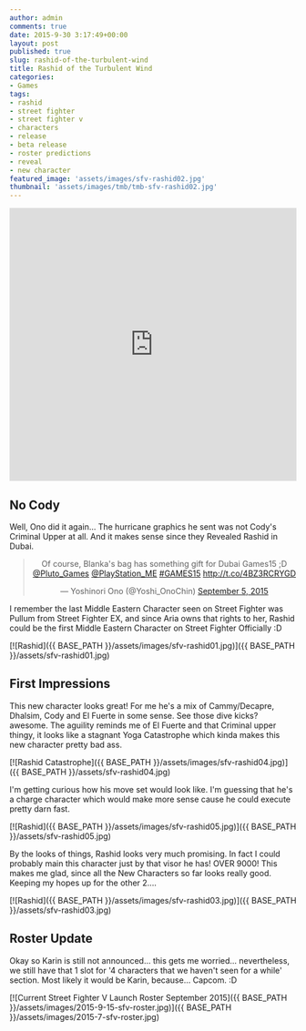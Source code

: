 ```yaml
---
author: admin
comments: true
date: 2015-9-30 3:17:49+00:00
layout: post
published: true
slug: rashid-of-the-turbulent-wind
title: Rashid of the Turbulent Wind
categories:
- Games
tags:
- rashid
- street fighter
- street fighter v
- characters
- release
- beta release
- roster predictions
- reveal
- new character
featured_image: 'assets/images/sfv-rashid02.jpg'
thumbnail: 'assets/images/tmb/tmb-sfv-rashid02.jpg'
---
```


<iframe width="100%" height="480" src="https://www.youtube.com/embed/krhjbvCDwRM" frameborder="0" allowfullscreen></iframe> 

No Cody
---

Well, Ono did it again... The hurricane graphics he sent was not Cody's Criminal Upper at all. And it makes sense since they Revealed Rashid in Dubai.

<blockquote align="center" class="twitter-tweet" lang="en"><p lang="en" dir="ltr">Of course, Blanka&#39;s bag has something gift for Dubai Games15 ;D <a href="https://twitter.com/Pluto_Games">@Pluto_Games</a> <a href="https://twitter.com/PlayStation_ME">@PlayStation_ME</a> <a href="https://twitter.com/hashtag/GAMES15?src=hash">#GAMES15</a>&#10; <a href="http://t.co/4BZ3RCRYGD">http://t.co/4BZ3RCRYGD</a></p>&mdash; Yoshinori Ono (@Yoshi_OnoChin) <a href="https://twitter.com/Yoshi_OnoChin/status/640302377535311873">September 5, 2015</a></blockquote>
<script async src="//platform.twitter.com/widgets.js" charset="utf-8"></script>

I remember the last Middle Eastern Character seen on Street Fighter was Pullum from Street Fighter EX, and since Aria owns that rights to her, Rashid could be the first Middle Eastern Character on Street Fighter Officially :D


[![Rashid]({{ BASE_PATH }}/assets/images/sfv-rashid01.jpg)]({{ BASE_PATH }}/assets/sfv-rashid01.jpg)

First Impressions
---

This new character looks great! For me he's a mix of Cammy/Decapre, Dhalsim, Cody and El Fuerte in some sense. See those dive kicks? awesome. The aguility reminds me of El Fuerte and that Criminal upper thingy, it looks like a stagnant Yoga Catastrophe which kinda makes this new character pretty bad ass. 

[![Rashid Catastrophe]({{ BASE_PATH }}/assets/images/sfv-rashid04.jpg)]({{ BASE_PATH }}/assets/sfv-rashid04.jpg)

I'm getting curious how his move set would look like. I'm guessing that he's a charge character which would make more sense cause he could execute pretty darn fast. 

[![Rashid]({{ BASE_PATH }}/assets/images/sfv-rashid05.jpg)]({{ BASE_PATH }}/assets/sfv-rashid05.jpg)

By the looks of things, Rashid looks very much promising. In fact I could probably main this character just by that visor he has! OVER 9000! This makes me glad, since all the New Characters so far looks really good. Keeping my hopes up for the other 2....

[![Rashid]({{ BASE_PATH }}/assets/images/sfv-rashid03.jpg)]({{ BASE_PATH }}/assets/sfv-rashid03.jpg)



Roster Update
----

Okay so Karin is still not announced... this gets me worried... nevertheless, we still have that 1 slot for '4 characters that we haven't seen for a while' section. Most likely it would be Karin, because... Capcom. :D

[![Current Street Fighter V Launch Roster September 2015]({{ BASE_PATH }}/assets/images/2015-9-15-sfv-roster.jpg)]({{ BASE_PATH }}/assets/images/2015-7-sfv-roster.jpg)

